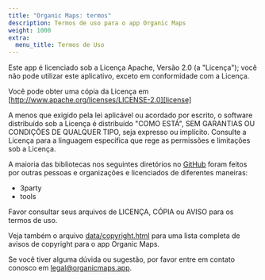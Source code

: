 ```yaml
---
title: "Organic Maps: termos"
description: Termos de uso para o app Organic Maps
weight: 1000
extra:
  menu_title: Termos de Uso
---
```


Este app é licenciado sob a Licença Apache, Versão 2.0 (a "Licença"); você
não pode utilizar este aplicativo, exceto em conformidade com a Licença.

Você pode obter uma cópia da Licença em
[http://www.apache.org/licenses/LICENSE-2.0][license]

A menos que exigido pela lei aplicável ou acordado por escrito, o software
distribuído sob a Licença é distribuído "COMO ESTÁ", SEM GARANTIAS OU
CONDIÇÕES DE QUALQUER TIPO, seja expresso ou implícito. Consulte a Licença
para a linguagem específica que rege as permissões e limitações sob a
Licença.

A maioria das bibliotecas nos seguintes diretórios no [GitHub][github] foram
feitos por outras pessoas e organizações e licenciados de diferentes
maneiras:

- 3party
- tools

Favor consultar seus arquivos de LICENÇA, CÓPIA ou AVISO para os termos de
uso.

Veja também o arquivo [data/copyright.html][copyright] para uma lista
completa de avisos de copyright para o app Organic Maps.

Se você tiver alguma dúvida ou sugestão, por favor entre em contato conosco
em [legal@organicmaps.app](mailto:legal@organicmaps.app).

[github]: https://github.com/organicmaps/organicmaps
[license]: http://www.apache.org/licenses/LICENSE-2.0
[copyright]: https://htmlpreview.github.io/?https://github.com/organicmaps/organicmaps/master/data/copyright.html
